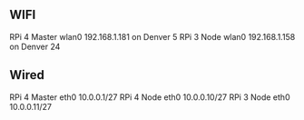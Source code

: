 
## WIFI
RPi 4 Master wlan0 192.168.1.181 on Denver 5
RPi 3 Node wlan0 192.168.1.158 on Denver 24

## Wired
RPi 4 Master eth0 10.0.0.1/27
RPi 4 Node eth0 10.0.0.10/27
RPi 3 Node eth0 10.0.0.11/27
